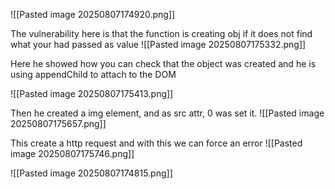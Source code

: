 ![[Pasted image 20250807174920.png]]

The vulnerability here is that the function is creating obj if it does not find what your had passed as value
![[Pasted image 20250807175332.png]]

Here he showed how you can check that the object was created and he is using appendChild to attach to the DOM

![[Pasted image 20250807175413.png]]

Then he created a img element, and as src attr, 0 was set it. 
![[Pasted image 20250807175657.png]]

This create a http request and with this we can force an error 
![[Pasted image 20250807175746.png]]

![[Pasted image 20250807174815.png]]